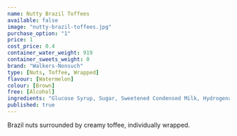 ```yaml
---
name: Nutty Brazil Toffees
available: false
image: "nutty-brazil-toffees.jpg"
purchase_option: "1"
price: 1
cost_price: 0.4
container_water_weight: 919
container_sweets_weight: 0
brand: "Walkers-Nonsuch"
type: [Nuts, Toffee, Wrapped]
flavour: [Watermelon]
colour: [Brown]
free: [Alcohol]
ingredients: "Glucose Syrup, Sugar, Sweetened Condensed Milk, Hydrogenated Vegeatble Oil, Brazil Nuts, Butter, Salt, Emulsifier (E471), Flavourings"
published: true
---
```

Brazil nuts surrounded by creamy toffee, individually wrapped.